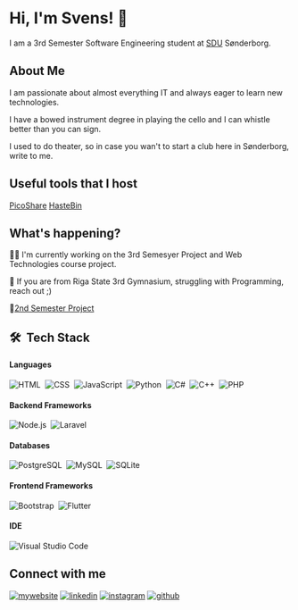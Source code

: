 # Hi, I'm Svens! 👋

I am a 3rd Semester Software Engineering student at [SDU](https://sdu.dk/en/) Sønderborg.

## About Me
I am passionate about almost everything IT and always eager to learn new technologies. 

I have a bowed instrument degree in playing the cello and I can whistle better than you can sign.

I used to do theater, so in case you wan't to start a club here in Sønderborg, write to me.

## Useful tools that I host
[PicoShare](https://files.svenons.xyz/g/7jxKFZEEDh5kr3w6)
[HasteBin](https://paste.svenons.xyz/)

## What's happening?
👩‍💻 I'm currently working on the 3rd Semesyer Project and Web Technologies course project.

🧠 If you are from Riga State 3rd Gymnasium, struggling with Programming, reach out ;)

👋[2nd Semester Project](https://github.com/2nd-Semester-Project/heat-production-optimization)

## 🛠 &nbsp;Tech Stack

#### Languages
![HTML](https://img.shields.io/badge/-HTML-333333?style=flat&logo=HTML5)&nbsp;
![CSS](https://img.shields.io/badge/-CSS-333333?style=flat&logo=CSS3)&nbsp;
![JavaScript](https://img.shields.io/badge/-JavaScript-333333?style=flat&logo=javascript)&nbsp;
![Python](https://img.shields.io/badge/-Python-333333?style=flat&logo=python)&nbsp;
![C#](https://img.shields.io/badge/-C%23-333333?style=flat&logo=c-sharp)&nbsp;
![C++](https://img.shields.io/badge/-C++-333333?style=flat&logo=c%2B%2B)&nbsp;
![PHP](https://img.shields.io/badge/-PHP-333333?style=flat&logo=php)&nbsp;

#### Backend Frameworks
![Node.js](https://img.shields.io/badge/-Node.js-333333?style=flat&logo=node.js)&nbsp;
![Laravel](https://img.shields.io/badge/-Laravel-333333?style=flat&logo=laravel)&nbsp;

#### Databases
![PostgreSQL](https://img.shields.io/badge/-PostgreSQL-333333?style=flat&logo=PostgreSQL)&nbsp;
![MySQL](https://img.shields.io/badge/-MySQL-333333?style=flat&logo=mysql)&nbsp;
![SQLite](https://img.shields.io/badge/-SQLite-333333?style=flat&logo=sqlite)&nbsp;

#### Frontend Frameworks
![Bootstrap](https://img.shields.io/badge/-Bootstrap-333333?style=flat&logo=bootstrap)&nbsp;
![Flutter](https://img.shields.io/badge/-Flutter-333333?style=flat&logo=flutter)&nbsp;

#### IDE
![Visual Studio Code](https://img.shields.io/badge/-Visual%20Studio%20Code-333333?style=flat&logo=visual-studio-code)&nbsp;

## Connect with me
[![mywebsite](https://img.shields.io/badge/website-000?style=for-the-badge&logo=ko-fi&logoColor=white)](https://svenons.xyz/)
[![linkedin](https://img.shields.io/badge/linkedin-0A66C2?style=for-the-badge&logo=linkedin&logoColor=white)](https://www.linkedin.com/in/svens-gotvon%C4%AB-2475b1200/)
[![instagram](https://img.shields.io/badge/instagram-1DA1F2?style=for-the-badge&logo=instagram&logoColor=white)](https://www.instagram.com/svenons/)
[![github](https://img.shields.io/badge/github-181717?style=for-the-badge&logo=github&logoColor=white)](https://github.com/svenons)
